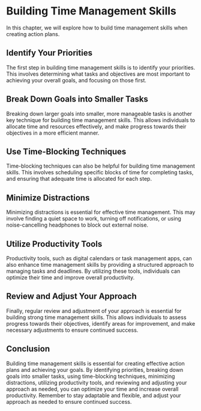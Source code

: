 Building Time Management Skills
=================================================================

In this chapter, we will explore how to build time management skills when creating action plans.

Identify Your Priorities
------------------------

The first step in building time management skills is to identify your priorities. This involves determining what tasks and objectives are most important to achieving your overall goals, and focusing on those first.

Break Down Goals into Smaller Tasks
-----------------------------------

Breaking down larger goals into smaller, more manageable tasks is another key technique for building time management skills. This allows individuals to allocate time and resources effectively, and make progress towards their objectives in a more efficient manner.

Use Time-Blocking Techniques
----------------------------

Time-blocking techniques can also be helpful for building time management skills. This involves scheduling specific blocks of time for completing tasks, and ensuring that adequate time is allocated for each step.

Minimize Distractions
---------------------

Minimizing distractions is essential for effective time management. This may involve finding a quiet space to work, turning off notifications, or using noise-cancelling headphones to block out external noise.

Utilize Productivity Tools
--------------------------

Productivity tools, such as digital calendars or task management apps, can also enhance time management skills by providing a structured approach to managing tasks and deadlines. By utilizing these tools, individuals can optimize their time and improve overall productivity.

Review and Adjust Your Approach
-------------------------------

Finally, regular review and adjustment of your approach is essential for building strong time management skills. This allows individuals to assess progress towards their objectives, identify areas for improvement, and make necessary adjustments to ensure continued success.

Conclusion
----------

Building time management skills is essential for creating effective action plans and achieving your goals. By identifying priorities, breaking down goals into smaller tasks, using time-blocking techniques, minimizing distractions, utilizing productivity tools, and reviewing and adjusting your approach as needed, you can optimize your time and increase overall productivity. Remember to stay adaptable and flexible, and adjust your approach as needed to ensure continued success.
